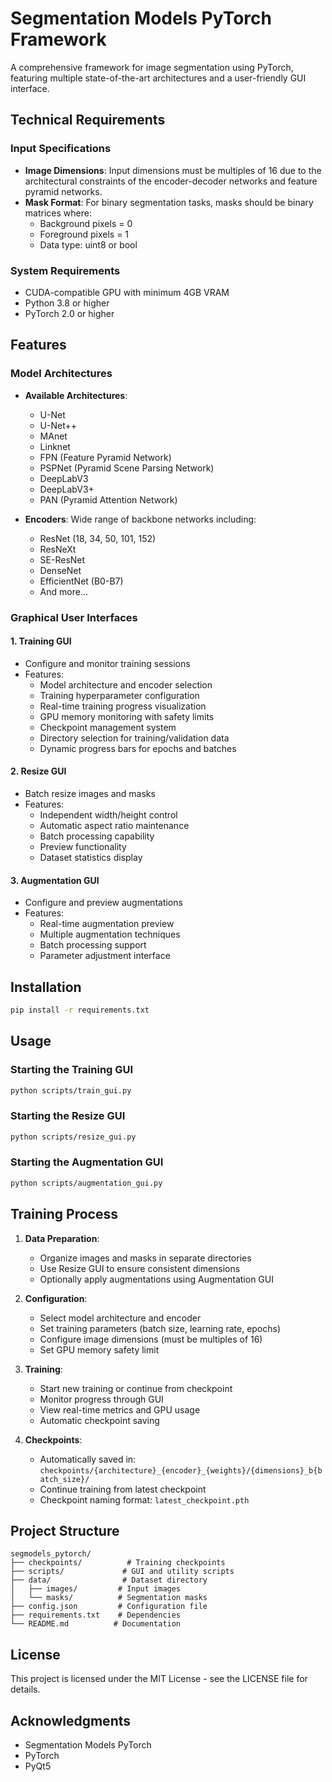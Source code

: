 # Segmentation Models PyTorch Framework

A comprehensive framework for image segmentation using PyTorch, featuring multiple state-of-the-art architectures and a user-friendly GUI interface.

## Technical Requirements

### Input Specifications
- **Image Dimensions**: Input dimensions must be multiples of 16 due to the architectural constraints of the encoder-decoder networks and feature pyramid networks.
- **Mask Format**: For binary segmentation tasks, masks should be binary matrices where:
  - Background pixels = 0
  - Foreground pixels = 1
  - Data type: uint8 or bool

### System Requirements
- CUDA-compatible GPU with minimum 4GB VRAM
- Python 3.8 or higher
- PyTorch 2.0 or higher

## Features

### Model Architectures
- **Available Architectures**:
  - U-Net
  - U-Net++
  - MAnet
  - Linknet
  - FPN (Feature Pyramid Network)
  - PSPNet (Pyramid Scene Parsing Network)
  - DeepLabV3
  - DeepLabV3+
  - PAN (Pyramid Attention Network)

- **Encoders**: Wide range of backbone networks including:
  - ResNet (18, 34, 50, 101, 152)
  - ResNeXt
  - SE-ResNet
  - DenseNet
  - EfficientNet (B0-B7)
  - And more...

### Graphical User Interfaces

#### 1. Training GUI
- Configure and monitor training sessions
- Features:
  - Model architecture and encoder selection
  - Training hyperparameter configuration
  - Real-time training progress visualization
  - GPU memory monitoring with safety limits
  - Checkpoint management system
  - Directory selection for training/validation data
  - Dynamic progress bars for epochs and batches

#### 2. Resize GUI
- Batch resize images and masks
- Features:
  - Independent width/height control
  - Automatic aspect ratio maintenance
  - Batch processing capability
  - Preview functionality
  - Dataset statistics display

#### 3. Augmentation GUI
- Configure and preview augmentations
- Features:
  - Real-time augmentation preview
  - Multiple augmentation techniques
  - Batch processing support
  - Parameter adjustment interface

## Installation

```bash
pip install -r requirements.txt
```

## Usage

### Starting the Training GUI
```bash
python scripts/train_gui.py
```

### Starting the Resize GUI
```bash
python scripts/resize_gui.py
```

### Starting the Augmentation GUI
```bash
python scripts/augmentation_gui.py
```

## Training Process

1. **Data Preparation**:
   - Organize images and masks in separate directories
   - Use Resize GUI to ensure consistent dimensions
   - Optionally apply augmentations using Augmentation GUI

2. **Configuration**:
   - Select model architecture and encoder
   - Set training parameters (batch size, learning rate, epochs)
   - Configure image dimensions (must be multiples of 16)
   - Set GPU memory safety limit

3. **Training**:
   - Start new training or continue from checkpoint
   - Monitor progress through GUI
   - View real-time metrics and GPU usage
   - Automatic checkpoint saving

4. **Checkpoints**:
   - Automatically saved in: `checkpoints/{architecture}_{encoder}_{weights}/{dimensions}_b{batch_size}/`
   - Continue training from latest checkpoint
   - Checkpoint naming format: `latest_checkpoint.pth`

## Project Structure

```
segmodels_pytorch/
├── checkpoints/          # Training checkpoints
├── scripts/             # GUI and utility scripts
├── data/                # Dataset directory
│   ├── images/         # Input images
│   └── masks/          # Segmentation masks
├── config.json         # Configuration file
├── requirements.txt    # Dependencies
└── README.md          # Documentation
```

## License

This project is licensed under the MIT License - see the LICENSE file for details.

## Acknowledgments

- Segmentation Models PyTorch
- PyTorch
- PyQt5
